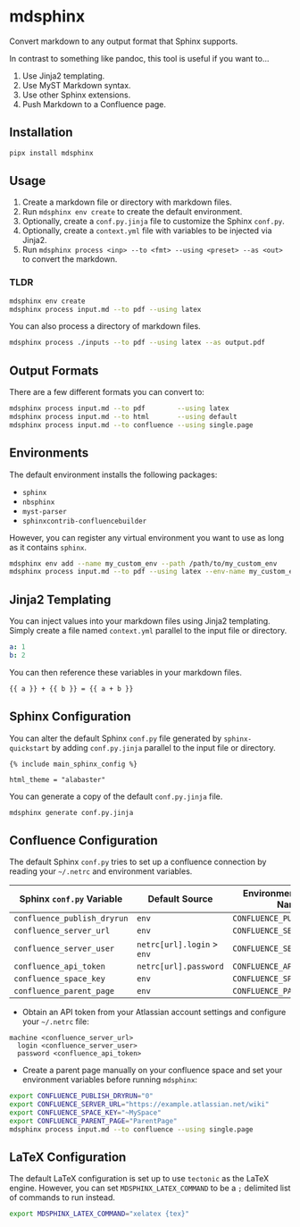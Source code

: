 # mdsphinx

Convert markdown to any output format that Sphinx supports.

In contrast to something like pandoc, this tool is useful if you want to...

1) Use Jinja2 templating.
2) Use MyST Markdown syntax.
3) Use other Sphinx extensions.
4) Push Markdown to a Confluence page.

## Installation

```bash
pipx install mdsphinx
```

## Usage

1. Create a markdown file or directory with markdown files.
2. Run `mdsphinx env create` to create the default environment.
3. Optionally, create a `conf.py.jinja` file to customize the Sphinx `conf.py`.
4. Optionally, create a `context.yml` file with variables to be injected via Jinja2.
5. Run `mdsphinx process <inp> --to <fmt> --using <preset> --as <out>` to convert the markdown.

### TLDR

```bash
mdsphinx env create
mdsphinx process input.md --to pdf --using latex
```

You can also process a directory of markdown files.

```bash
mdsphinx process ./inputs --to pdf --using latex --as output.pdf
```

## Output Formats

There are a few different formats you can convert to:

```bash
mdsphinx process input.md --to pdf        --using latex
mdsphinx process input.md --to html       --using default
mdsphinx process input.md --to confluence --using single.page
```

## Environments

The default environment installs the following packages:

- `sphinx`
- `nbsphinx`
- `myst-parser`
- `sphinxcontrib-confluencebuilder`

However, you can register any virtual environment you want to use as long as it contains `sphinx`.

```bash
mdsphinx env add --name my_custom_env --path /path/to/my_custom_env
mdsphinx process input.md --to pdf --using latex --env-name my_custom_env
```

## Jinja2 Templating

You can inject values into your markdown files using Jinja2 templating.
Simply create a file named `context.yml` parallel to the input file or directory.

```yaml
a: 1
b: 2
```

You can then reference these variables in your markdown files.

```markdown
{{ a }} + {{ b }} = {{ a + b }}
```

## Sphinx Configuration

You can alter the default Sphinx `conf.py` file generated by `sphinx-quickstart` by adding `conf.py.jinja` parallel to the input file or directory.

```jinja2
{% include main_sphinx_config %}

html_theme = "alabaster"
```

You can generate a copy of the default `conf.py.jinja` file.

```bash
mdsphinx generate conf.py.jinja
````

## Confluence Configuration

The default Sphinx `conf.py` tries to set up a confluence connection by reading your `~/.netrc` and environment variables.

| Sphinx `conf.py` Variable   | Default Source             | Environment Variable Name   | Example Value                        |
|-----------------------------|----------------------------|-----------------------------|--------------------------------------|
| `confluence_publish_dryrun` | `env`                      | `CONFLUENCE_PUBLISH_DRYRUN` | `1`                                  |
| `confluence_server_url`     | `env`                      | `CONFLUENCE_SERVER_URL`     | `https://example.atlassian.net/wiki` |
| `confluence_server_user`    | `netrc[url].login` > `env` | `CONFLUENCE_SERVER_USER`    | `example@gmail.com`                  |
| `confluence_api_token`      | `netrc[url].password`      | `CONFLUENCE_API_TOKEN`      | `api-token`                          |
| `confluence_space_key`      | `env`                      | `CONFLUENCE_SPACE_KEY`      | `~MySpace`                           |
| `confluence_parent_page`    | `env`                      | `CONFLUENCE_PARENT_PAGE`    | `ParentPage`                         |

- Obtain an API token from your Atlassian account settings and configure your `~/.netrc` file:

```plaintext
machine <confluence_server_url>
  login <confluence_server_user>
  password <confluence_api_token>
```

- Create a parent page manually on your confluence space and set your environment variables before running `mdsphinx`:

```bash
export CONFLUENCE_PUBLISH_DRYRUN="0"
export CONFLUENCE_SERVER_URL="https://example.atlassian.net/wiki"
export CONFLUENCE_SPACE_KEY="~MySpace"
export CONFLUENCE_PARENT_PAGE="ParentPage"
mdsphinx process input.md --to confluence --using single.page
```

## LaTeX Configuration

The default LaTeX configuration is set up to use `tectonic` as the LaTeX engine.
However, you can set `MDSPHINX_LATEX_COMMAND` to be a `;` delimited list of commands to run instead.

```bash
export MDSPHINX_LATEX_COMMAND="xelatex {tex}"
```
